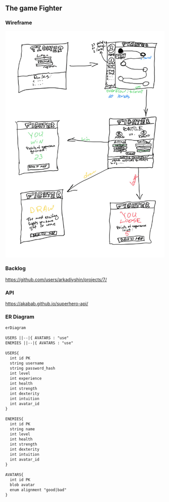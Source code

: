 ## The game Fighter 

### Wireframe

![wireframe](./planning/wireframe.png)

### Backlog
https://github.com/users/arkadiyshin/projects/7/

### API 

https://akabab.github.io/superhero-api/

### ER Diagram

```mermaid
erDiagram

USERS ||--|{ AVATARS : "use"
ENEMIES ||--|{ AVATARS : "use"

USERS{
  int id PK
  string username
  string password_hash
  int level
  int experience
  int health
  int strength
  int dexterity
  int intuition
  int avatar_id
}

ENEMIES{
  int id PK
  string name
  int level
  int health
  int strength
  int dexterity
  int intuition
  int avatar_id
}

AVATARS{
  int id PK
  blob avatar
  enum alignment "good|bad"
}

```
